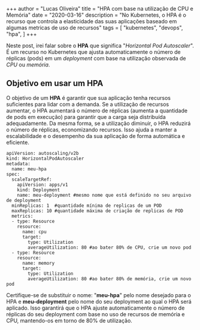 +++
author = "Lucas Oliveira"
title = "HPA com base na utilização de CPU e Memória"
date = "2020-03-16"
description = "No Kubernetes, o HPA é o recurso que controla a elasticidade das suas aplicações baseado em algumas metricas de uso de recursos"
tags = [
    "kubernetes",
    "devops",
    "hpa",
]
+++

Neste post, irei falar sobre o **HPA** que significa "*Horizontal Pod Autoscaler*". É um recurso no Kubernetes que ajusta automaticamente o número de réplicas (pods) em um *deployment* com base na utilização observada de *CPU* ou *memória*.  

<!--more-->

## Objetivo em usar um HPA

O objetivo de um **HPA** é garantir que sua aplicação tenha recursos suficientes para lidar com a demanda. Se a utilização de recursos aumentar, o HPA aumentará o número de réplicas (aumenta a quantidade de pods em execução) para garantir que a carga seja distribuída adequadamente. Da mesma forma, se a utilização diminuir, o HPA reduzirá o número de réplicas, economizando recursos. Isso ajuda a manter a escalabilidade e o desempenho da sua aplicação de forma automática e eficiente.

```
apiVersion: autoscaling/v2b
kind: HorizontalPodAutoscaler
metadata:
  name: meu-hpa
spec:
  scaleTargetRef:
    apiVersion: apps/v1
    kind: Deployment
    name: meu-deployment #mesmo nome que está definido no seu arquivo de deployment
  minReplicas: 1  #quantidade mínima de replicas de um POD
  maxReplicas: 10 #quantidade máxima de criação de replicas de POD
  metrics:
  - type: Resource
    resource:
      name: cpu
      target:
        type: Utilization
        averageUtilization: 80 #ao bater 80% de CPU, crie um novo pod
  - type: Resource
    resource:
      name: memory
      target:
        type: Utilization
        averageUtilization: 80 #ao bater 80% de memória, crie um novo pod
```

Certifique-se de substituir o nome: "**meu-hpa**" pelo nome desejado para o HPA e **meu-deployment** pelo nome do seu deployment ao qual o HPA será aplicado. Isso garantirá que o HPA ajuste automaticamente o número de réplicas do seu deployment com base no uso de recursos de memória e CPU, mantendo-os em torno de 80% de utilização.